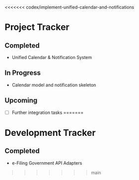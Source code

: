 <<<<<<< codex/implement-unified-calendar-and-notifications
# Project Tracker

## Completed

- Unified Calendar & Notification System

## In Progress

- Calendar model and notification skeleton

## Upcoming

- [ ] Further integration tasks
=======
# Development Tracker

## Completed

- e-Filing Government API Adapters
>>>>>>> main
